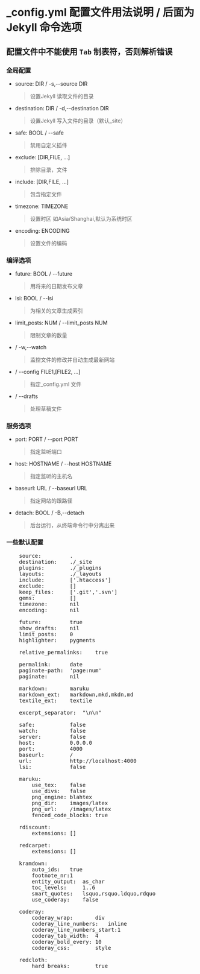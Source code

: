 # _config.yml 配置文件用法说明 **/** 后面为Jekyll 命令选项

## **配置文件中不能使用 `Tab` 制表符，否则解析错误**

### 全局配置

- source: DIR / -s,--source DIR
	> 设置Jekyll 读取文件的目录

- destination: DIR / -d,--destination DIR
	> 设置Jekyll 写入文件的目录（默认_site）

- safe: BOOL / --safe
	> 禁用自定义插件

- exclude: [DIR,FILE, ...]
	> 排除目录，文件

- include: [DIR,FILE, ...]
	> 包含指定文件

- timezone: TIMEZONE
	> 设置时区 如Asia/Shanghai,默认为系统时区

- encoding: ENCODING
	> 设置文件的编码

### 编译选项

- future: BOOL / --future
	> 用将来的日期发布文章

- lsi: BOOL / --lsi
	> 为相关的文章生成索引

- limit_posts: NUM / --limit_posts NUM
	> 限制文章的数量

- / -w,--watch
	> 监控文件的修改并自动生成最新网站

- / --config FILE1,[FILE2, ...]
	> 指定_config.yml 文件

- / --drafts
	> 处理草稿文件

### 服务选项

- port: PORT / --port PORT
	> 指定监听端口
- host: HOSTNAME / --host HOSTNAME
	> 指定监听的主机名
- baseurl: URL / --baseurl URL
	> 指定网站的跟路径
- detach: BOOL / -B,--detach
	> 后台运行，从终端命令行中分离出来

### 一些默认配置

<pre>
	source:			.
	destination:	./_site
	plugins:		./_plugins
	layouts:		./_layouts
	include:		['.htaccess']
	exclude:		[]
	keep_files:		['.git','.svn']
	gems:			[]
	timezone:		nil
	encoding:		nil

	future:			true
	show_drafts:	nil
	limit_posts:	0
	highlighter:	pygments

	relative_permalinks:	true

	permalink:		date
	paginate-path:	'page:num'
	paginate:		nil

	markdown:		maruku
	markdown_ext:	markdown,mkd,mkdn,md
	textile_ext:	textile

	excerpt_separator:	"\n\n"

	safe:			false
	watch:			false
	server:			false
	host:			0.0.0.0
	port:			4000
	baseurl:		/
	url:			http://localhost:4000
	lsi:			false

	maruku:
		use_tex:	false
		use_divs:	false
		png_engine:	blahtex
		png_dir:	images/latex
		png_url:	/images/latex
		fenced_code_blocks:	true

	rdiscount:
		extensions:	[]
	
	redcarpet:
		extensions: []
	
	kramdown:
		auto_ids:	true
		footnote_nr:1
		entity_output:	as_char
		toc_levels:		1..6
		smart_quotes:	lsquo,rsquo,ldquo,rdquo
		use_coderay:	false

	coderay:
		coderay_wrap:		div
		coderay_line_numbers:	inline
		coderay_line_numbers_start:1
		coderay_tab_width:	4
		coderay_bold_every:	10
		coderay_css:		style

	redcloth:
		hard_breaks:		true
</pre>

